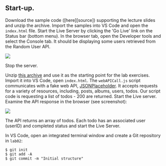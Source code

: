 ## Start-up.

Download the sample code ([here][source]) supporting the lecture slides and unzip the archive. Import the samples into VS Code and open the `index.html` file. Start the Live Server by clicking the 'Go Live' link on the Status bar (bottom menu). In the browser tab, open the Developer tools and select the Console tab. It should be displaying some users retrieved from the Random User API.

![][random]

Stop the server.

Unzip [this archive][start] and use it as the starting point for the lab exercises. Import it into VS Code, open `index.html`. The `webAPICall.js` script communicates with a fake web API, [JSONPlaceholder][fake]. It accepts requests for a variety of resources, including, posts, albums, users, todos. Our script code is requesting a list of todos - 200 are returned. Start the Live server. Examine the API response in the browser (see screenshot):

![][todos]

The API returns an array of todos. Each todo has an associated user (userID) and completed status
 and start the Live Server. 

In VS Code, open an integrated terminal window and create a Git repository in `lab02`:
~~~
$ git init
$ git add -A
$ git commit -m "Initial structure"
~~~

[random]: ./img/random.png
[todos]: ./img/todos.png
[fake]: https://jsonplaceholder.typicode.com/
[start]: ./archives/samples.zip